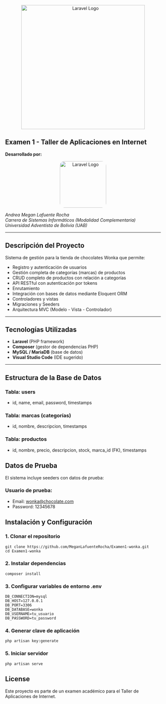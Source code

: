 <p align="center"><a href="https://laravel.com" target="_blank"><img src="https://raw.githubusercontent.com/laravel/art/master/logo-lockup/5%20SVG/2%20CMYK/1%20Full%20Color/laravel-logolockup-cmyk-red.svg" width="400" alt="Laravel Logo"></a></p>

## Examen 1 - Taller de Aplicaciones en Internet

**Desarrollado por:**

<p align="center">
  <a href="https://laravel.com" target="_blank">
    <img src="https://lh3.googleusercontent.com/a/ACg8ocLe2Qu8N-GPy9f6XNEsVTwJdPtqult77Mp7vuu-asM_fU3jad0=s360-c-no" 
         width="150" 
         alt="Laravel Logo" 
         style="border-radius: 15px;">
  </a>
</p>

_Andrea Megan Lafuente Rocha_  
_Carrera de Sistemas Informáticos (Modalidad Complementaria)_  
_Universidad Adventista de Bolivia (UAB)_

---

## Descripción del Proyecto

Sistema de gestión para la tienda de chocolates Wonka que permite:

-   Registro y autenticación de usuarios
-   Gestión completa de categorías (marcas) de productos
-   CRUD completo de productos con relación a categorías
-   API RESTful con autenticación por tokens
-   Enrutamiento
-   Integración con bases de datos mediante Eloquent ORM
-   Controladores y vistas
-   Migraciones y Seeders
-   Arquitectura MVC (Modelo - Vista - Controlador)

---

## Tecnologías Utilizadas

-   **Laravel** (PHP framework)
-   **Composer** (gestor de dependencias PHP)
-   **MySQL / MariaDB** (base de datos)
-   **Visual Studio Code** (IDE sugerido)

---

## Estructura de la Base de Datos

### Tabla: users

-   id, name, email, password, timestamps

### Tabla: marcas (categorías)

-   id, nombre, descripcion, timestamps

### Tabla: productos

-   id, nombre, precio, descripcion, stock, marca_id (FK), timestamps

## Datos de Prueba

El sistema incluye seeders con datos de prueba:

### Usuario de prueba:

-   Email: wonka@chocolate.com
-   Password: 12345678

## Instalación y Configuración

### 1. Clonar el repositorio
```
git clone https://github.com/MeganLafuenteRocha/Examen1-wonka.git
cd Examen1-wonka
```

### 2. Instalar dependencias
```
composer install
```
### 3. Configurar variables de entorno .env

```
DB_CONNECTION=mysql
DB_HOST=127.0.0.1
DB_PORT=3306
DB_DATABASE=wonka
DB_USERNAME=tu_usuario
DB_PASSWORD=tu_password
```

### 4. Generar clave de aplicación

```
php artisan key:generate
```

### 5. Iniciar servidor
```
php artisan serve
```
## License

Este proyecto es parte de un examen académico para el Taller de Aplicaciones de Internet.
